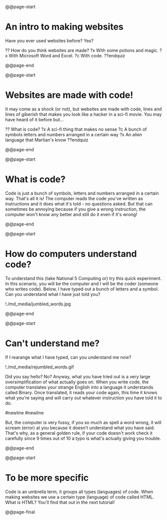 @@page-start
# An intro to making websites

Have you ever used websites before? Yes?

?? How do you think websites are made?
?x With some potions and magic.
?x With Microsoft Word and Excel.
?c With code.
??endquiz

@@page-end

@@page-start

# Websites are made with code!

It may come as a shock (or not), but websites are made with code, lines and lines of giberish that makes you look like a hacker in a sci-fi movie. You may have heard of it before but...

?? What is code?
?x A sci-fi thing that makes no sense
?c A bunch of symbols letters and numbers arranged in a certain way
?x An alien language that Martian's know
??endquiz

@@page-end

@@page-start

# What is code?

Code is just a bunch of symbols, letters and numbers arranged in a certain way. That's all it is! The computer reads the code you've written as instructions and it does what it's told - no questions asked. But that can sometimes be annoying because if you give a wrong instruction, the computer won't know any better and still do it even if it's wrong!

@@page-end

@@page-start

# How do computers understand code?

To understand this (take National 5 Computing or) try this quick experiment. In this scenario, you will be the computer and I will be the coder (someone who writes code). Below, I have typed out a bunch of letters and a symbol. Can you understand what I have just told you?

!./md_media/jumbled_words.jpg

@@page-end

@@page-start

# Can't understand me?

If I rearange what I have typed, can you understand me now?

!./md_media/rejumbled_words.gif

Did you say hello? No? Anyway, what you have tried out is a very large oversimplification of what actually goes on. When you write code, the computer translates your strange English into a language it understands called Binary. Once translated, it reads your code again, this time it knows what you're saying and will carry out whatever instruction you have told it to do.

#newline
#newline

But, the computer is very fussy, if you so much as spell a word wrong, it will scream (error) at you because it doesn't understand what you have said. That's why, as a general golden rule, if your code doesn't work check it carefully since 9 times out of 10 a typo is what's actually giving you trouble.

@@page-end

@@page-start

# To be more specific

Code is an umbrella term, it groups all types (languages) of code. When making websites we use a certain type (language) of code called HTML. What is HTML? You'll find that out in the next tutorial!

@@page-final